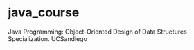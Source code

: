 # java_course
Java Programming: Object-Oriented Design of Data Structures Specialization. 
UCSandiego
